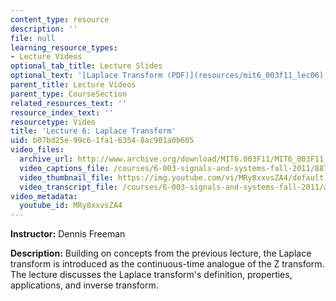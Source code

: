 ```yaml
---
content_type: resource
description: ''
file: null
learning_resource_types:
- Lecture Videos
optional_tab_title: Lecture Slides
optional_text: '[Laplace Transform (PDF)](resources/mit6_003f11_lec06)'
parent_title: Lecture Videos
parent_type: CourseSection
related_resources_text: ''
resource_index_text: ''
resourcetype: Video
title: 'Lecture 6: Laplace Transform'
uid: b07bd25e-99c6-1fa1-6354-8ac901a0b605
video_files:
  archive_url: http://www.archive.org/download/MIT6.003F11/MIT6_003F11_lec06_300k.mp4
  video_captions_file: /courses/6-003-signals-and-systems-fall-2011/88768e04b169577e90cfc346369b0994_MRy8xxvsZA4.vtt
  video_thumbnail_file: https://img.youtube.com/vi/MRy8xxvsZA4/default.jpg
  video_transcript_file: /courses/6-003-signals-and-systems-fall-2011/adfeeefadde13d524dcd075e65a4be0b_MRy8xxvsZA4.pdf
video_metadata:
  youtube_id: MRy8xxvsZA4
---
```


**Instructor:** Dennis Freeman

**Description:** Building on concepts from the previous lecture, the Laplace transform is introduced as the continuous-time analogue of the Z transform. The lecture discusses the Laplace transform's definition, properties, applications, and inverse transform.